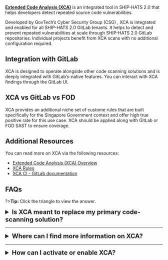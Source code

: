 [**Extended Code Analysis (XCA)**](https://www.developer.tech.gov.sg/products/categories/cybersecurity/xca/overview.html) is an integrated tool in SHIP-HATS 2.0 that helps developers detect repeated source code vulnerabilities.

Developed by GovTech’s Cyber Security Group (CSG) , XCA is integrated and enabled for all SHIP-HATS 2.0 GitLab tenants. It helps to detect and prevent repeated vulnerabilities at scale through SHIP-HATS 2.0 GitLab repositories. Individual projects benefit from XCA scans with no additional configuration required.

## Integration with GitLab

XCA is designed to operate alongside other code scanning solutions and is deeply integrated with GitLab’s-native features. You can interact with XCA findings through the GitLab UI.

## XCA vs GitLab vs FOD

XCA provides an additional niche set of custome rules that are built specifically for the Singapore Government context and offer high true positive rate for this use case. XCA should be applied along with GitLab or FOD SAST to ensure coverage. 

<!--XCA augments existing code scanning solutions, such as GitLab SAST and Fortify-on-Demand SAST. While GitLab SAST and Fortify-on-Demand SAST provides generic rulesets to identify vulnerabilities, XCA provides custom rules based on past vulnerabilities and targets specific, known vulnerable code patterns with a high true positive rate instead of general code hygiene or potential vulnerabilities.-->

<!--
## Access Security Vulnerabilities

### To access Security Vulnerabilities

1. In GitLab, navigate to the **Default** branch of your project.
1. In the left navigation, click **Security & Compliance** > **Vulnerability report**.
    
    XCA findings are marked as **XCA** under the **Identifier** and **Tool** columns.
-->

## Additional Resources

You can read more on XCA via the following resources:
- [Extended Code Analysis (XCA) Overview](https://www.developer.tech.gov.sg/products/categories/cybersecurity/xca/overview.html)
- [XCA Rules](https://sgts.gitlab-dedicated.com/wog/gvt/acpd/RNI/XCA/XCA-rules) 
- [XCA CI - GitLab documentation](https://docs.gitlab.com/ee/user/admin_area/settings/continuous_integration.html#required-pipeline-configuration)


## FAQs

?>**Tip:** Click the triangle to view the answer.

<details>
  <summary style="font-size:20px"><b>Is XCA meant to replace my primary code-scanning solution? </b></summary><br>

No. XCA augments existing code scanning solutions. XCA provides custom rules based on past vulnerabilities that may not be available in generic default rulesets. Therefore, it targets specific, known vulnerable code patterns with a high true positive rate instead of general code hygiene or potential vulnerabilities.

</details>

---

<details>
  <summary style="font-size:20px"><b>Where can I find more information on XCA? </b></summary><br>

You can read more on XCA via the following resources:
- [Extended Code Analysis (XCA) Overview](https://www.developer.tech.gov.sg/products/categories/cybersecurity/xca/overview.html)
- [XCA Rules](https://sgts.gitlab-dedicated.com/wog/gvt/acpd/RNI/XCA/XCA-rules) 
- [XCA CI - GitLab documentation](https://docs.gitlab.com/ee/user/admin_area/settings/continuous_integration.html#required-pipeline-configuration)
</details>

---

<details>
  <summary style="font-size:20px"><b>How can I activate or enable XCA? </b></summary><br>

XCA is integrated and enabled for all SHIP-HATS 2.0 GitLab tenants by default. No additional steps are required to activate or enable XCA. It is triggered in the `.pre` stage for the **Default** branch and for **Merge Request events**.
